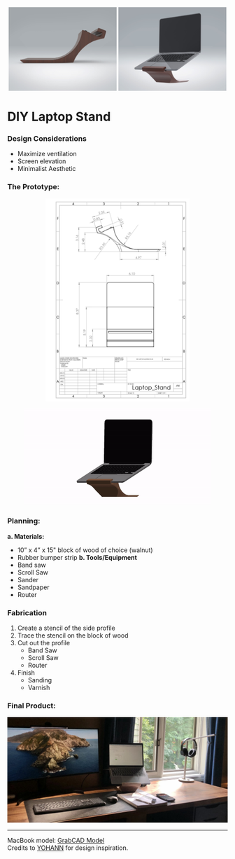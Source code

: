 <div style="text-align: center; width: 100%;">
    <img src="Images/Stand_render_2.jpg" alt="Stand Assembly Render" style="width: 49%; height: auto; display: inline-block;">
    <img src="Images/Stand_assembly_render_2.jpg" alt="Stand Assembly Render 2" style="width: 49%; height: auto; display: inline-block;">
</div>

# DIY Laptop Stand

### Design Considerations
- Maximize ventilation
- Screen elevation
- Minimalist Aesthetic

### The Prototype:

<p align="center">
    <img src="Images/Laptop_Stand_Drawing.jpg" alt="plan" style="width: 65%; height: auto;">
</p>
<p align="center">
    <img src="Images/Stand_assembly_render.gif" alt="render-gif" style="width: 85%; height: auto;">
</p>

### Planning:

**a. Materials:**
   - 10” x 4” x 15" block of wood of choice (walnut)
   - Rubber bumper strip
**b. Tools/Equipment**
   - Band saw
   - Scroll Saw
   - Sander
   - Sandpaper
   - Router

### Fabrication
   1. Create a stencil of the side profile
   2. Trace the stencil on the block of wood
   3. Cut out the profile
       - Band Saw
       - Scroll Saw 
       - Router
   4. Finish
        - Sanding
        - Varnish

### Final Product:

<img src="Images/product_photo.jpg" alt="Product">

---

MacBook model: [GrabCAD Model](https://grabcad.com/library/laptop-stand-40)  
Credits to [YOHANN](https://www.yohann.com/) for design inspiration.
